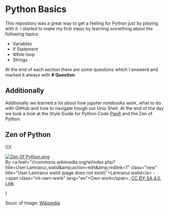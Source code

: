 # Python Basics

This repository was a great way to get a feeling for Python just by playing with it. 
I started to make my first steps by learning something about the following topics: 

- Variables
- If Statement
- While loop
- Strings

At the end of each section there are some questions which I answerd and marked it always with **# Question**.

## Additionally 
Addtionally we learned a lot about how jupyter notebooks work, what to do with GitHub and how to navigate trough our Unix Shell. 
At the end of the day we took a look at the Style Guide for Python Code [Pep8](https://www.python.org/dev/peps/pep-0008/) and the Zen of Python. 

## Zen of Python 

![](<p><a href="https://commons.wikimedia.org/wiki/File:Zen_Of_Python.png#/media/File:Zen_Of_Python.png"><img src="https://upload.wikimedia.org/wikipedia/commons/f/f4/Zen_Of_Python.png" alt="Zen Of Python.png"></a><br>By &lt;a href="//commons.wikimedia.org/w/index.php?title=User:Lamraoui_walid&amp;amp;action=edit&amp;amp;redlink=1" class="new" title="User:Lamraoui walid (page does not exist)"&gt;Lamraoui walid&lt;/a&gt; - &lt;span class="int-own-work" lang="en"&gt;Own work&lt;/span&gt;, <a href="https://creativecommons.org/licenses/by-sa/4.0" title="Creative Commons Attribution-Share Alike 4.0">CC BY-SA 4.0</a>, <a href="https://commons.wikimedia.org/w/index.php?curid=84774917">Link</a></p>)

Sourc of Image: [Wikipedia](https://en.wikipedia.org/wiki/Zen_of_Python)
